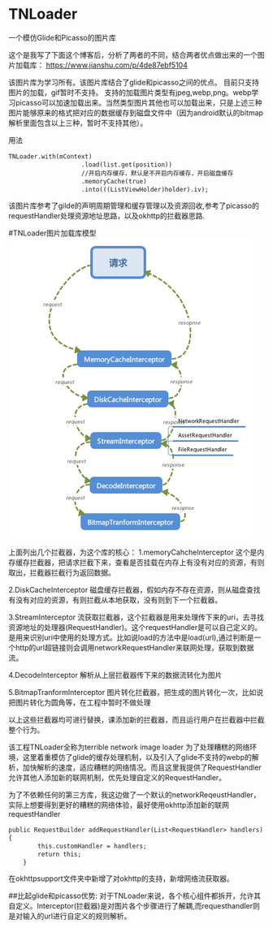 # TNLoader
一个模仿Glide和Picasso的图片库

这个是我写了下面这个博客后，分析了两者的不同，结合两者优点做出来的一个图片加载库：
https://www.jianshu.com/p/4de87ebf5104


该图片库为学习所有。该图片库结合了glide和picasso之间的优点。
目前只支持图片的加载，gif暂时不支持。
支持的加载图片类型有jpeg,webp,png。webp学习picasso可以加速加载出来。当然类型图片其他也可以加载出来，只是上述三种图片能够原来的格式把对应的数据缓存到磁盘文件中（因为android默认的bitmap解析里面包含以上三种，暂时不支持其他）。

用法
```
TNLoader.with(mContext)
                    .load(list.get(position))
                    //开启内存缓存，默认是不开启内存缓存，开启磁盘缓存
                    .memoryCache(true)
                    .into(((ListViewHolder)holder).iv);
```

该图片库参考了gilde的声明周期管理和缓存管理以及资源回收,参考了picasso的requestHandler处理资源地址思路，以及okhttp的拦截器思路.

#TNLoader图片加载库模型
![image](https://github.com/yjy239/TNLoader/blob/master/img/TNLoader.png)

上面列出几个拦截器，为这个库的核心：
1.memoryCahcheInterceptor
这个是内存缓存拦截器，把请求拦截下来，查看是否挂载在内存上有没有对应的资源，有则取出，拦截器拦截行为返回数据。

2.DiskCacheInterceptor
磁盘缓存拦截器，假如内存不存在资源，则从磁盘查找有没有对应的资源，有则拦截从本地获取，没有则到下一个拦截器。

3.StreamInterceptor
流获取拦截器，这个拦截器是用来处理传下来的uri，去寻找资源地址的处理器(RequestHandler)。这个requestHandler是可以自己定义的。是用来识别uri中使用的处理方式。比如说load的方法中是load(url),通过判断是一个http的url超链接则会调用networkRequestHandler来联网处理，获取到数据流。

4.DecodeInterceptor
解析从上层拦截器传下来的数据流转化为图片

5.BitmapTranformInterceptor
图片转化拦截器，把生成的图片转化一次，比如说把图片转化为圆角等，在工程中暂时不做处理

以上这些拦截器均可进行替换，课添加新的拦截器，而且运行用户在拦截器中拦截整个行为。

该工程TNLoader全称为terrible network image loader
为了处理糟糕的网络环境，这里着重模仿了glide的缓存处理机制，以及引入了glide不支持的webp的解析，加快解析的速度，适应糟糕的网络情况。而且这里我提供了RequestHandler允许其他人添加新的联网机制，优先处理自定义的RequestHandler。

为了不依赖任何的第三方库，我这边做了一个默认的networkReqeustHandler，实际上想要得到更好的糟糕的网络体验，最好使用okhttp添加新的联网requestHandler
```
public RequestBuilder addRequestHandler(List<RequestHandler> handlers){
        this.customHandler = handlers;
        return this;
    }

```

在okhttpsupport文件夹中新增了对okhttp的支持，新增网络流获取器。

##比起glide和picasso优势:
对于TNLoader来说，各个核心组件都拆开，允许其自定义。Interceptor(拦截器)是对图片各个步骤进行了解耦,而requesthandler则是对输入的url进行自定义的规则解析。




